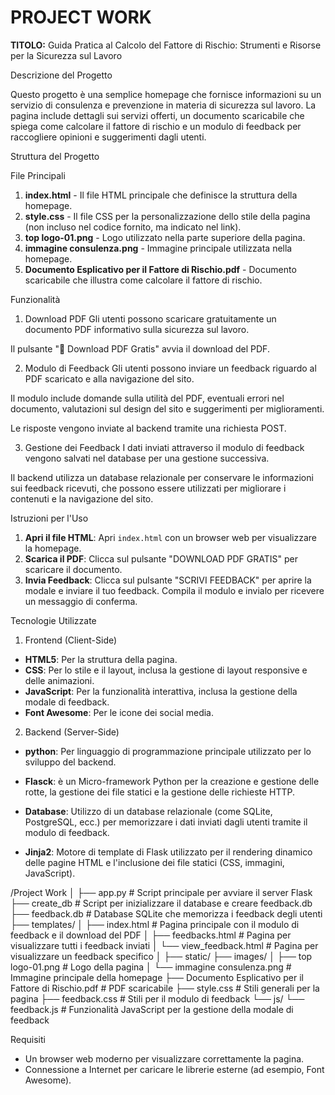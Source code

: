 # PROJECT WORK
**TITOLO:** 
Guida Pratica al Calcolo del Fattore di Rischio: Strumenti e Risorse per la Sicurezza sul Lavoro 

Descrizione del Progetto

Questo progetto è una semplice homepage che fornisce informazioni su un servizio di consulenza e prevenzione in materia di sicurezza sul lavoro. La pagina include dettagli sui servizi offerti, un documento scaricabile che spiega come calcolare il fattore di rischio e un modulo di feedback per raccogliere opinioni e suggerimenti dagli utenti.

Struttura del Progetto

File Principali

1. **index.html** - Il file HTML principale che definisce la struttura della homepage.
2. **style.css** - Il file CSS per la personalizzazione dello stile della pagina (non incluso nel codice fornito, ma indicato nel link).
3. **top logo-01.png** - Logo utilizzato nella parte superiore della pagina.
4. **immagine consulenza.png** - Immagine principale utilizzata nella homepage.
5. **Documento Esplicativo per il Fattore di Rischio.pdf** - Documento scaricabile che illustra come calcolare il fattore di rischio.

Funzionalità

1. Download PDF
Gli utenti possono scaricare gratuitamente un documento PDF informativo sulla sicurezza sul lavoro.

Il pulsante "📄 Download PDF Gratis" avvia il download del PDF.

2. Modulo di Feedback
Gli utenti possono inviare un feedback riguardo al PDF scaricato e alla navigazione del sito.

Il modulo include domande sulla utilità del PDF, eventuali errori nel documento, valutazioni sul design del sito e suggerimenti per miglioramenti.

Le risposte vengono inviate al backend tramite una richiesta POST.

3. Gestione dei Feedback
I dati inviati attraverso il modulo di feedback vengono salvati nel database per una gestione successiva.

Il backend utilizza un database relazionale per conservare le informazioni sui feedback ricevuti, che possono essere utilizzati per migliorare i contenuti e la navigazione del sito.

Istruzioni per l'Uso

1. **Apri il file HTML**: Apri `index.html` con un browser web per visualizzare la homepage.
2. **Scarica il PDF**: Clicca sul pulsante "DOWNLOAD PDF GRATIS" per scaricare il documento.
3. **Invia Feedback**: Clicca sul pulsante "SCRIVI FEEDBACK" per aprire la modale e inviare il tuo feedback. Compila il modulo e invialo per ricevere un messaggio di conferma.

Tecnologie Utilizzate

1. Frontend (Client-Side)
- **HTML5**: Per la struttura della pagina.
- **CSS**: Per lo stile e il layout, inclusa la gestione di layout responsive e delle animazioni.
- **JavaScript**: Per la funzionalità interattiva, inclusa la gestione della modale di feedback.
- **Font Awesome**: Per le icone dei social media.

2. Backend (Server-Side)
- **python**: Per linguaggio di programmazione principale utilizzato per lo sviluppo del backend.
- **Flasck**: è un Micro-framework Python per la creazione e gestione delle rotte, la gestione dei file statici e la gestione delle richieste HTTP.

- **Database**: Utilizzo di un database relazionale (come SQLite, PostgreSQL, ecc.) per memorizzare i dati inviati dagli utenti tramite il modulo di feedback.

- **Jinja2**: Motore di template di Flask utilizzato per il rendering dinamico delle pagine HTML e l'inclusione dei file statici (CSS, immagini, JavaScript).


/Project Work
│
├── app.py                       # Script principale per avviare il server Flask
├── create_db                    # Script per inizializzare il database e creare feedback.db
├── feedback.db                  # Database SQLite che memorizza i feedback degli utenti
├── templates/
│   ├── index.html               # Pagina principale con il modulo di feedback e il download del PDF
│   ├── feedbacks.html           # Pagina per visualizzare tutti i feedback inviati
│   └── view_feedback.html       # Pagina per visualizzare un feedback specifico
│
├── static/
    ├── images/
    │   ├── top logo-01.png            # Logo della pagina
    │   └── immagine consulenza.png    # Immagine principale della homepage
    ├── Documento Esplicativo per il Fattore di Rischio.pdf      # PDF scaricabile
    ├── style.css                      # Stili generali per la pagina
    ├── feedback.css                   # Stili per il modulo di feedback
    └── js/
        └── feedback.js                # Funzionalità JavaScript per la gestione della modale di feedback


Requisiti

- Un browser web moderno per visualizzare correttamente la pagina.
- Connessione a Internet per caricare le librerie esterne (ad esempio, Font Awesome).



